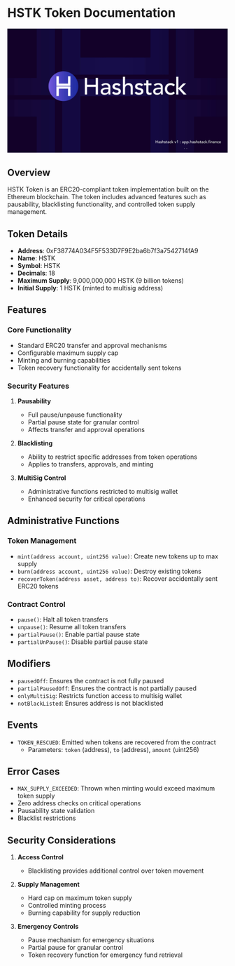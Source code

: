 # HSTK Token Documentation
<img src="./solidity/image/hashstack.jpg" alt="Hashstack" style="width:auto; height: auto;" />

## Overview

HSTK Token is an ERC20-compliant token implementation built on the Ethereum blockchain. The token includes advanced features such as pausability, blacklisting functionality, and controlled token supply management.

## Token Details
- **Address**: 0xF38774A034F5F533D7F9E2ba6b7f3a7542714fA9
- **Name**: HSTK
- **Symbol**: HSTK
- **Decimals**: 18
- **Maximum Supply**: 9,000,000,000 HSTK (9 billion tokens)
- **Initial Supply**: 1 HSTK (minted to multisig address)

## Features

### Core Functionality
- Standard ERC20 transfer and approval mechanisms
- Configurable maximum supply cap
- Minting and burning capabilities
- Token recovery functionality for accidentally sent tokens

### Security Features
1. **Pausability**
   - Full pause/unpause functionality
   - Partial pause state for granular control
   - Affects transfer and approval operations

2. **Blacklisting**
   - Ability to restrict specific addresses from token operations
   - Applies to transfers, approvals, and minting

3. **MultiSig Control**
   - Administrative functions restricted to multisig wallet
   - Enhanced security for critical operations

## Administrative Functions

### Token Management
- `mint(address account, uint256 value)`: Create new tokens up to max supply
- `burn(address account, uint256 value)`: Destroy existing tokens
- `recoverToken(address asset, address to)`: Recover accidentally sent ERC20 tokens

### Contract Control
- `pause()`: Halt all token transfers
- `unpause()`: Resume all token transfers
- `partialPause()`: Enable partial pause state
- `partialUnPause()`: Disable partial pause state

## Modifiers

- `pausedOff`: Ensures the contract is not fully paused
- `partialPausedOff`: Ensures the contract is not partially paused
- `onlyMultiSig`: Restricts function access to multisig wallet
- `notBlackListed`: Ensures address is not blacklisted

## Events

- `TOKEN_RESCUED`: Emitted when tokens are recovered from the contract
  - Parameters: `token` (address), `to` (address), `amount` (uint256)

## Error Cases

- `MAX_SUPPLY_EXCEEDED`: Thrown when minting would exceed maximum token supply
- Zero address checks on critical operations
- Pausability state validation
- Blacklist restrictions

## Security Considerations

1. **Access Control**
   - Blacklisting provides additional control over token movement

2. **Supply Management**
   - Hard cap on maximum token supply
   - Controlled minting process
   - Burning capability for supply reduction

3. **Emergency Controls**
   - Pause mechanism for emergency situations
   - Partial pause for granular control
   - Token recovery function for emergency fund retrieval
